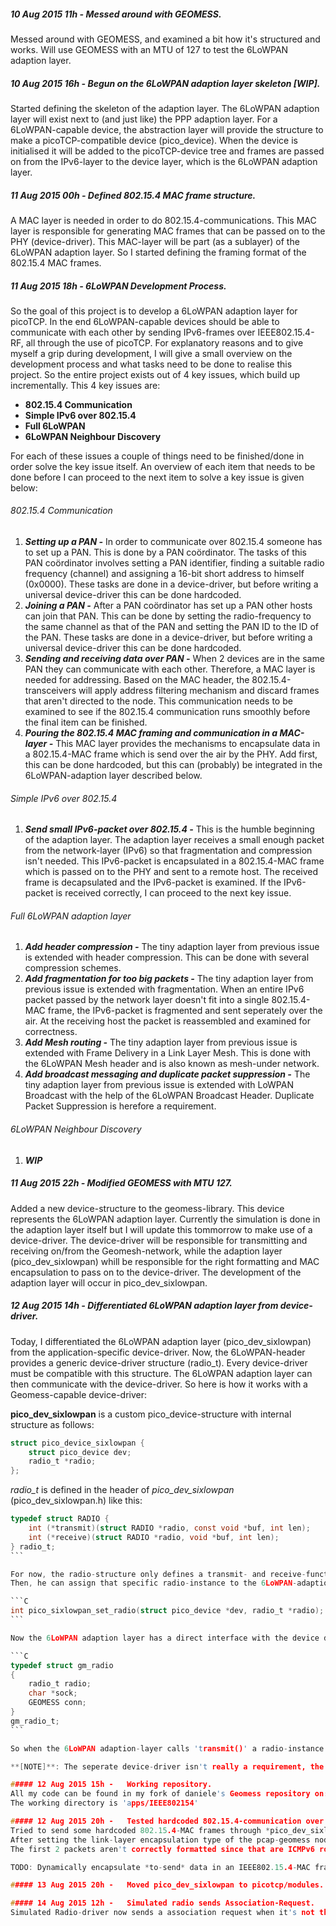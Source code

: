 ##### 10 Aug 2015 11h -   Messed around with GEOMESS.
Messed around with GEOMESS, and examined a bit how it's structured and works. Will use GEOMESS with an MTU of 127 to test the 6LoWPAN adaption layer.

##### 10 Aug 2015 16h -   Begun on the 6LoWPAN adaption layer skeleton [WIP].
Started defining the skeleton of the adaption layer. The 6LoWPAN adaption layer will exist next to (and just like) the PPP adaption layer. For a 6LoWPAN-capable device, the abstraction layer will provide the structure to make a picoTCP-compatible device (pico_device). When the device is initialised it will be added to the picoTCP-device tree and frames are passed on from the IPv6-layer to the device layer, which is the 6LoWPAN adaption layer.

##### 11 Aug 2015 00h -   Defined 802\.15\.4 MAC frame structure.
A MAC layer is needed in order to do 802.15.4-communications. This MAC layer is responsible for generating MAC frames that can be passed on to the PHY (device-driver). This MAC-layer will be part (as a sublayer) of the 6LoWPAN adaption layer.
So I started defining the framing format of the 802.15.4 MAC frames.

##### 11 Aug 2015 18h -   6LoWPAN Development Process.
So the goal of this project is to develop a 6LoWPAN adaption layer for picoTCP. In the end 6LoWPAN-capable devices should be able to communicate with each other by sending IPv6-frames over IEEE802.15.4-RF, all through the use of picoTCP.
For explanatory reasons and to give myself a grip during development, I will give a small overview on the development process and what tasks need to be done to realise this project.
So the entire project exists out of 4 key issues, which build up incrementally. This 4 key issues are:

- **802.15.4 Communication**
- **Simple IPv6 over 802.15.4**
- **Full 6LoWPAN**
- **6LoWPAN Neighbour Discovery**

For each of these issues a couple of things need to be finished/done in order solve the key issue itself. An overview of each item that needs to be done before I can proceed to the next item to solve a key issue is given below:

###### 802.15.4 Communication
1. ***Setting up a PAN  -***
In order to communicate over 802.15.4 someone has to set up a PAN. This is done by a PAN coördinator. The tasks of this PAN coördinator involves setting a PAN identifier, finding a suitable radio frequency (channel) and assigning a 16-bit short address to himself (0x0000).
These tasks are done in a device-driver, but before writing a universal device-driver this can be done hardcoded.
2. ***Joining a PAN  -***
After a PAN coördinator has set up a PAN other hosts can join that PAN. This can be done by setting the radio-frequency to the same channel as that of the PAN and setting the PAN ID to the ID of the PAN. These tasks are done in a device-driver, but before writing a universal device-driver this can be done hardcoded.
3. ***Sending and receiving data over PAN  -***
When 2 devices are in the same PAN they can communicate with each other. Therefore, a MAC layer is needed for addressing. Based on the MAC header, the 802.15.4-transceivers will apply address filtering mechanism and discard frames that aren't directed to the node. This communication needs to be examined to see if the 802.15.4 communication runs smoothly before the final item can be finished.
4. ***Pouring the 802.15.4 MAC framing and communication in a MAC-layer  -***
This MAC layer provides the mechanisms to encapsulate data in a 802.15.4-MAC frame which is send over the air by the PHY. Add first, this can be done hardcoded, but this can (probably) be integrated in the 6LoWPAN-adaption layer described below.

###### Simple IPv6 over 802.15.4
1. ***Send small IPv6-packet over 802.15.4  -***
This is the humble beginning of the adaption layer. The adaption layer receives a small enough packet from the network-layer (IPv6) so that fragmentation and compression isn't needed. This IPv6-packet is encapsulated in a 802.15.4-MAC frame which is passed on to the PHY and sent to a remote host. The received frame is decapsulated and the IPv6-packet is examined. If the IPv6-packet is received correctly, I can proceed to the next key issue.

###### Full 6LoWPAN adaption layer
1. ***Add header compression  -***
The tiny adaption layer from previous issue is extended with header compression. This can be done with several compression schemes.
2. ***Add fragmentation for too big packets  -***
The tiny adaption layer from previous issue is extended with fragmentation. When an entire IPv6 packet passed by the network layer doesn't fit into a single 802.15.4-MAC frame, the IPv6-packet is fragmented and sent seperately over the air. At the receiving host the packet is reassembled and examined for correctness.
3. ***Add Mesh routing  -***
The tiny adaption layer from previous issue is extended with Frame Delivery in a Link Layer Mesh. This is done with the 6LoWPAN Mesh header and is also known as mesh-under network.
4. ***Add broadcast messaging and duplicate packet suppression  -***
The tiny adaption layer from previous issue is extended with LoWPAN Broadcast with the help of the 6LoWPAN Broadcast Header. Duplicate Packet Suppression is herefore a requirement.

###### 6LoWPAN Neighbour Discovery
1. ***WIP***

##### 11 Aug 2015 22h -   Modified GEOMESS with MTU 127.
Added a new device-structure to the geomess-library. This device represents the 6LoWPAN adaption layer. Currently the simulation is done in the adaption layer itself but I will update this tommorrow to make use of a device-driver. The device-driver will be responsible for transmitting and receiving on/from the Geomesh-network, while the adaption layer (pico_dev_sixlowpan) whill be responsible for the right formatting and MAC encapsulation to pass on to the device-driver. The development of the adaption layer will occur in pico_dev_sixlowpan.

##### 12 Aug 2015 14h -   Differentiated 6LoWPAN adaption layer from device-driver.
Today, I differentiated the 6LoWPAN adaption layer (pico_dev_sixlowpan) from the application-specific device-driver. Now, the 6LoWPAN-header provides a generic device-driver structure (radio_t). Every device-driver must be compatible with this structure. The 6LoWPAN adaption layer can then communicate with the device-driver. So here is how it works with a Geomess-capable device-driver:

**pico_dev_sixlowpan** is a custom pico_device-structure with internal structure as follows:

```C
struct pico_device_sixlowpan {
	struct pico_device dev;
	radio_t *radio;
};
```

*radio_t* is defined in the header of *pico_dev_sixlowpan* (pico_dev_sixlowpan.h) like this:

````C
typedef struct RADIO {
	int (*transmit)(struct RADIO *radio, const void *buf, int len);
	int (*receive)(struct RADIO *radio, void *buf, int len);
} radio_t;
```

For now, the radio-structure only defines a transmit- and receive-function. So, the application-developer can now provide a device-specific driver by instantiating a struct of type '*radio_t*' an providing all the given callback-functions.
Then, he can assign that specific radio-instance to the 6LoWPAN-adaption layer by making use of the function:

```C
int pico_sixlowpan_set_radio(struct pico_device *dev, radio_t *radio);
```

Now the 6LoWPAN adaption layer has a direct interface with the device driver. In this case, the device-driver (radio_driver) transmits and receives data on and from the Geomess-network. This is done by making the radio_t structure itself a custom one, with a Geomess-connection as a member like so:

```C
typedef struct gm_radio
{
	radio_t radio;
	char *sock;
	GEOMESS conn;
}
gm_radio_t;
```

So when the 6LoWPAN adaption-layer calls 'transmit()' a radio-instance needs to be given. The transmit-function in the device-driver will then transmit the data on its own specific Geomess-connection.

**[NOTE]**: The seperate device-driver isn't really a requirement, the transmit- and receive-function could also be defined in the main-file, but seperating it gives me a nice overview of the application-structure and allows me to do some more simulation of the device itself.

##### 12 Aug 2015 15h -   Working repository.
All my code can be found in my fork of daniele's Geomess repository on: https://github.com/jelledevleeschouwer/geomess
The working directory is 'apps/IEEE802154'

##### 12 Aug 2015 20h -   Tested hardcoded 802.15.4-communication over Geomess.
Tried to send some hardcoded 802.15.4-MAC frames through *pico_dev_sixlowpan* over the Geomess-network, with sucess. Took some raw data buffer of a 6LoWPAN sample capture and used dev-send to send over Geomess.
After setting the link-layer encapsulation type of the pcap-geomess node, the traffic could be examined in Wireshark. The pcap-file of the hardcoded communication can be found in this repository under 'hardcoded_802_15_4.pcap'.
The first 2 packets aren't correctly formatted since that are ICMPv6 router sollication packets from picoTCP's Neighbour Discovery's DAD. When the time arrives that those 2 packets are correctly parsed, I'm heading in the right direction. ;-)

TODO: Dynamically encapsulate *to-send* data in an IEEE802.15.4-MAC frame.

##### 13 Aug 2015 20h -   Moved pico_dev_sixlowpan to picotcp/modules.

##### 14 Aug 2015 12h -   Simulated radio sends Association-Request.
Simulated Radio-driver now sends a association request when it's not the first node. First Node is identified bythe ID-command-line variable set to 0. This association request is send to the PAN-coördinator (0x000) to associate with a 802.15.4 PAN and retrieve a 16-bit short address given by the coördinator. In the afternoon, I will make the PAN coördinator respond to association requests and make all MAC framing a bit more accessible and generic. If this gets finished, I will probably be able to send my first IPv6 frames without compression/fragmentation/... over 802.15.4 PAN tonight.
